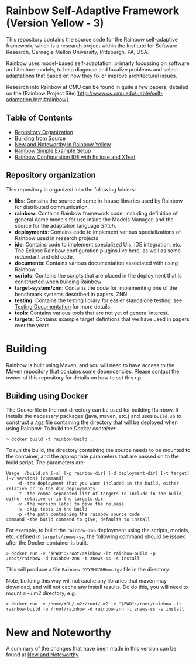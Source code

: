 # Rainbow Self-Adaptive Framework (Version Yellow - 3)

This repository contains the source code for the Rainbow self-adaptive framework, which is a research project within the Institute for Software Research, Carnegie Mellon University, Pittsburgh, PA, USA.

Rainbow uses model-based self-adaptation, primarly focussing on software architecture models, to help diagnose and localize problems and select adaptations that based on how they fix or improve architectural issues.

Research into Rainbow at CMU can be found in quite a few papers, detailed on the (Rainbow Project Site)[http://www.cs.cmu.edu/~able/self-adaptation.html#rainbow].

## Table of Contents

- [Repository Organization](#repository-organization)
- [Building from Source](#building)
- [New and Noteworthy in Rainbow Yellow](NewAndNoteworthy.md)
- [Rainbow Simple Example Setup](deployments/rainbow-example/docker/INSTRUCTIONS.md)
- [Rainbow Configuration IDE with Eclipse and XText](documents/RCL.md)

## Repository organization
This repository is organized into the following folders:

- **libs**: Contains the source of some in-house libraries used by Rainbow for distributed communication.
- **rainbow**: Contains Rainbow framework code, including definition of general Acme models for use inside the Models Manager, and the source for the adaptation language *Stitch*.
- **deployments**: Contains code to implement various specializations of Rainbow used in research projects
- **ide**: Contains code to implement specialized UIs, IDE integration, etc. The Eclipse Rainbow configuration plugins live here, as well as some redundant and old code.
- **documents**: Contains various documentation associated with using Rainbow
- **scripts**: Contains the scripts that are placed in the deployment that is constructed when building Rainbow
- **target-system/znn**: Contains the code for implementing one of the benchmark systems described in papers, ZNN.
- **testing**: Contains the testing library for easier standalone testing, see [Testing Documentation](testing/README.md) for more details.
- **tools**: Contains various tools that are not yet of general interest.
- **targets**: Contains example target defintions that we have used in papers over the years

# Building
Rainbow is built using Maven, and you will need to have access to the Maven repository that contains some dependencies. Please contact the owner of this repository for details on how to set this up. 

## Building using Docker 
The Dockerfile in the root directory can be used for building Rainbow. It installs the necessary packages (java, maven, etc.) and uses `build.sh` to construct a .tgz file containing the directory that will be deployed when using Rainbow. To build the _Docker container_:

```
> docker build -t rainbow-build .
```

To run the build, the directory containing the source needs to be mounted to the container, and the appropriate parameters that are passed on to the build script. The parameters are:

```
Usage ./build.sh [-s] [-p rainbow-dir] [-d deployment-dir] [-t target] [-v version] [command]
    -d -the deployment that you want included in the build, either relative or in the dir deployments
    -t -the comma separated list of targets to include in the build, either relative or in the targets dir
    -v -the version label to give the release
    -s -skip tests in the build
    -p -the path containing the rainbow source code
command -the build command to give, defaults to install
```

For example, to build the `rainbow-znn` deployment using the scripts, models, etc. defined in `targets/znews-ss`, the following command should be issued after the Docker container is built.

`> docker run -v "$PWD":/root/rainbow -it rainbow-build -p /root/rainbow -d rainbow-znn -t znews-ss -s install`

This will produce a file `Rainbow-YYYMMDDHHmm.tgz` file in the directory.

Note, building this way will not cache any libraries that maven may download, and will not cache any install results. Do do this, you will need to mount a ~/.m2 directory, e.g.:

`> docker run -v /home/YOU/.m2:/root/.m2 -v "$PWD":/root/rainbow -it rainbow-build -p /root/rainbow -d rainbow-znn -t znews-ss -s install`

# New and Noteworthy

A summary of the changes that have been made in this version can be found at [New and Noteworthy](NewAndNoteworthy.md)

